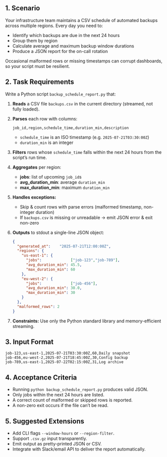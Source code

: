 ## 1. Scenario

Your infrastructure team maintains a CSV schedule of automated backups across multiple regions. Every day you need to:

- Identify which backups are due in the next 24 hours  
- Group them by region  
- Calculate average and maximum backup window durations  
- Produce a JSON report for the on-call rotation  

Occasional malformed rows or missing timestamps can corrupt dashboards, so your script must be resilient.

## 2. Task Requirements

Write a Python script `backup_schedule_report.py` that:

1. **Reads** a CSV file `backups.csv` in the current directory (streamed, not fully loaded).

2. **Parses** each row with columns:
   ```csv
   job_id,region,schedule_time,duration_min,description
   ```
   - `schedule_time` is an ISO timestamp (e.g. `2025-07-21T03:30:00Z`)  
   - `duration_min` is an integer

3. **Filters** rows whose `schedule_time` falls within the next 24 hours from the script’s run time.

4. **Aggregates** per region:
   - **jobs**: list of upcoming `job_id`s  
   - **avg_duration_min**: average `duration_min`  
   - **max_duration_min**: maximum `duration_min`

5. **Handles exceptions:**
   - Skip & count rows with parse errors (malformed timestamp, non-integer duration)  
   - If `backups.csv` is missing or unreadable → emit JSON error & exit non-zero

6. **Outputs** to stdout a single-line JSON object:
   ```json
   {
     "generated_at":    "2025-07-21T12:00:00Z",
     "regions": {
       "us-east-1": {
         "jobs":             ["job-123","job-789"],
         "avg_duration_min": 45.5,
         "max_duration_min": 60
       },
       "eu-west-2": {
         "jobs":             ["job-456"],
         "avg_duration_min": 30.0,
         "max_duration_min": 30
       }
     },
     "malformed_rows": 2
   }
   ```

7. **Constraints:** Use only the Python standard library and memory-efficient streaming.

## 3. Input Format

```csv
job-123,us-east-1,2025-07-21T03:30:00Z,60,Daily snapshot
job-456,eu-west-2,2025-07-21T18:45:00Z,30,Config backup
job-789,us-east-1,2025-07-22T02:15:00Z,31,Log archive
```

## 4. Acceptance Criteria

- Running `python backup_schedule_report.py` produces valid JSON.  
- Only jobs within the next 24 hours are listed.  
- A correct count of malformed or skipped rows is reported.  
- A non-zero exit occurs if the file can’t be read.

## 5. Suggested Extensions

- Add CLI flags `--window-hours` or `--region-filter`.  
- Support `.csv.gz` input transparently.  
- Emit output as pretty-printed JSON or CSV.  
- Integrate with Slack/email API to deliver the report automatically.  
